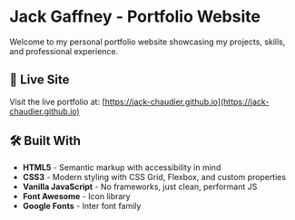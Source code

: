 # Jack Gaffney - Portfolio Website

Welcome to my personal portfolio website showcasing my projects, skills, and professional experience.

## 🚀 Live Site

Visit the live portfolio at: [https://jack-chaudier.github.io](https://jack-chaudier.github.io)

## 🛠 Built With

- **HTML5** - Semantic markup with accessibility in mind
- **CSS3** - Modern styling with CSS Grid, Flexbox, and custom properties
- **Vanilla JavaScript** - No frameworks, just clean, performant JS
- **Font Awesome** - Icon library
- **Google Fonts** - Inter font family